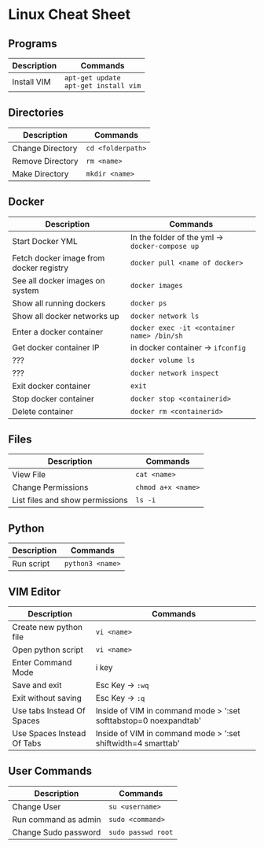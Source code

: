 # Linux Cheat Sheet  

## **Programs**

| Description | Commands |
| --- | --- |
|Install VIM| `apt-get update` <br> `apt-get install vim`



## **Directories**

| Description | Commands |
| --- | --- |
| Change Directory  | `cd <folderpath>`|
| Remove Directory  | `rm <name>` |
| Make Directory | `mkdir <name>` |
 
## **Docker**
| Description | Commands |
| --- | --- |
| Start Docker YML  | In the folder of the yml -> `docker-compose up` |
| Fetch docker image from docker registry | `docker pull <name of docker>` | 
| See all docker images on system  | `docker images` |
| Show all running dockers  | `docker ps` |
| Show all docker networks up  | `docker network ls` |
| Enter a docker container  | `docker exec -it <container name> /bin/sh` |
| Get docker container IP  | in docker container -> `ifconfig` |
| ???  | `docker volume ls` |
| ???  | `docker network inspect` |
| Exit docker container  | `exit` |
| Stop docker container  | `docker stop <containerid>` |
| Delete container  | `docker rm <containerid>` |
 

## **Files**

| Description | Commands |
| --- | --- |
| View File | `cat <name>` |
| Change Permissions | `chmod a+x <name>` |
| List files and show permissions  | `ls -i` |

## **Python**
| Description | Commands |
| --- | --- |
| Run script | `python3 <name>` |
  

## **VIM Editor**
| Description | Commands |
| --- | --- |
| Create new python file  |  `vi <name>` |
| Open python script  |  `vi <name>` |
| Enter Command Mode  |  i key |
| Save and exit   |  Esc Key -> `:wq` |
| Exit without saving  |  Esc Key -> `:q`  |
| Use tabs Instead Of Spaces| Inside of VIM in command mode > ':set softtabstop=0 noexpandtab' |
| Use Spaces Instead Of Tabs| Inside of VIM in command mode > ':set shiftwidth=4 smarttab' |

## **User Commands**
| Description | Commands |
| --- | --- |
| Change User   |  `su <username>` |
| Run command as admin  |  `sudo <command>` |
| Change Sudo password   |  `sudo passwd root`   |
